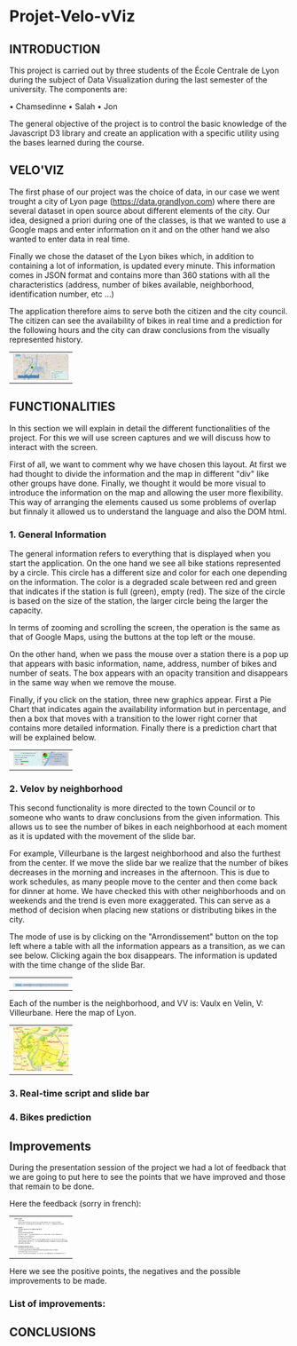 # Projet-Velo-vViz

## INTRODUCTION

This project is carried out by three students of the École Centrale de Lyon during the subject of Data Visualization during the last semester of the university. The components are:

• Chamsedinne
• Salah
• Jon

The general objective of the project is to control the basic knowledge of the Javascript D3 library and create an application with a specific utility using the bases learned during the course.

## VELO'VIZ

The first phase of our project was the choice of data, in our case we went trought a city of Lyon page (https://data.grandlyon.com) where there are several dataset in open source about different elements of the city. Our idea, designed a priori during one of the classes, is that we wanted to use a Google maps and enter information on it and on the other hand we also wanted to enter data in real time.

Finally we chose the dataset of the Lyon bikes which, in addition to containing a lot of information, is updated every minute. This information comes in JSON format and contains more than 360 stations with all the characteristics (address, number of bikes available, neighborhood, identification number, etc ...)

The application therefore aims to serve both the citizen and the city council. The citizen can see the availability of bikes in real time and a prediction for the following hours and the city can draw conclusions from the visually represented history.

<table border="0" align="center">
  <tr>
    <td>
      <img src="img/Rapport.JPG" style="width: 100px;">
    </td>
  </tr>
</table>


## FUNCTIONALITIES

In this section we will explain in detail the different functionalities of the project. For this we will use screen captures and we will discuss how to interact with the screen.

First of all, we want to comment why we have chosen this layout. At first we had thought to divide the information and the map in different "div" like other groups have done. Finally, we thought it would be more visual to introduce the information on the map and allowing the user more flexibility. This way of arranging the elements caused us some problems of overlap but finnaly it allowed us to understand the language and also the DOM html.

### 1. General Information

The general information refers to everything that is displayed when you start the application. On the one hand we see all bike stations represented by a circle. This circle has a different size and color for each one depending on the information. The color is a degraded scale between red and green that indicates if the station is full (green), empty (red). The size of the circle is based on the size of the station, the larger circle being the larger the capacity.

In terms of zooming and scrolling the screen, the operation is the same as that of Google Maps, using the buttons at the top left or the mouse.

On the other hand, when we pass the mouse over a station there is a pop up that appears with basic information, name, address, number of bikes and number of seats. The box appears with an opacity transition and disappears in the same way when we remove the mouse.

Finally, if you click on the station, three new graphics appear. First a Pie Chart that indicates again the availability information but in percentage, and then a box that moves with a transition to the lower right corner that contains more detailed information. Finally there is a prediction chart that will be explained below.

<table border="0" align="center">
  <tr>
    <td>
      <img src="img/Rapport1.JPG" style="width: 100px; align: center">
    </td>
  </tr>
</table>


### 2. Velov by neighborhood

This second functionality is more directed to the town Council or to someone who wants to draw conclusions from the given information. This allows us to see the number of bikes in each neighborhood at each moment as it is updated with the movement of the slide bar.

For example, Villeurbane is the largest neighborhood and also the furthest from the center. If we move the slide bar we realize that the number of bikes decreases in the morning and increases in the afternoon. This is due to work schedules, as many people move to the center and then come back for dinner at home. We have checked this with other neighborhoods and on weekends and the trend is even more exaggerated. This can serve as a method of decision when placing new stations or distributing bikes in the city.

The mode of use is by clicking on the "Arrondissement" button on the top left where a table with all the information appears as a transition, as we can see below. Clicking again the box disappears. The information is updated with the time change of the slide Bar.

<table border="0">
  <tr>
    <td>
      <img src="img/Rapport2.JPG" style="width: 100px;">
    </td>
  </tr>
</table>

Each of the number is the neighborhood, and VV is: Vaulx en Velin, V: Villeurbane. Here the map of Lyon.

<table border="0" align="center">
  <tr>
    <td>
      <img src="img/Rapport3.JPG" style="width: 100px;">
    </td>
  </tr>
</table>


### 3. Real-time script and slide bar
### 4. Bikes prediction

## Improvements

During the presentation session of the project we had a lot of feedback that we are going to put here to see the points that we have improved and those that remain to be done.

Here the feedback (sorry in french):

<table border="0">
  <tr>
    <td>
      <img src="img/Rapport4.JPG" style="width: 100px;">
    </td>
  </tr>
</table>

Here we see the positive points, the negatives and the possible improvements to be made.

### List of improvements:

## CONCLUSIONS


